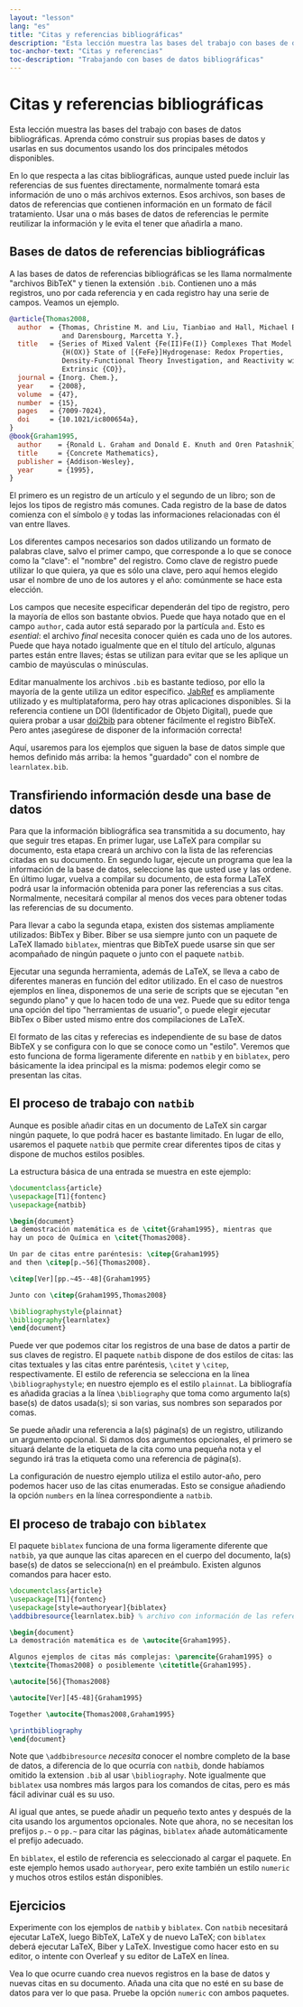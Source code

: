 ```yaml
---
layout: "lesson"
lang: "es"
title: "Citas y referencias bibliográficas"
description: "Esta lección muestra las bases del trabajo con bases de datos bibliográficas. Aprenda cómo construir sus propias bases de datos y usarlas en sus documentos usando los dos principales métodos disponibles."
toc-anchor-text: "Citas y referencias"
toc-description: "Trabajando con bases de datos bibliográficas"
---
```


# Citas y referencias bibliográficas

<script>
preincludes = {
 "pre1": {
    "pre0": "learnlatex.bib"
   },
 "pre2": {
    "pre0": "learnlatex.bib"
   }
}
</script>

<span
  class="summary">Esta lección muestra las bases del trabajo con bases de datos bibliográficas. Aprenda cómo construir sus propias bases de datos y usarlas en sus documentos usando los dos principales métodos disponibles.</span>

En lo que respecta a las citas bibliográficas, aunque usted puede incluir las 
referencias de sus fuentes directamente, normalmente tomará esta información de uno
o más archivos externos. Esos archivos, son bases de datos de referencias que contienen
información en un formato de fácil tratamiento. Usar una o más bases de datos de 
referencias le permite reutilizar la información y le evita el tener que añadirla a mano.

## Bases de datos de referencias bibliográficas

A las bases de datos de referencias bibliográficas se les llama normalmente "archivos 
BibTeX" y tienen la extensión `.bib`. Contienen uno a más registros, uno por cada referencia
y en cada registro hay una serie de campos. Veamos un ejemplo.

<!-- {% raw %} -->
```bibtex
@article{Thomas2008,
  author  = {Thomas, Christine M. and Liu, Tianbiao and Hall, Michael B.
             and Darensbourg, Marcetta Y.},
  title   = {Series of Mixed Valent {Fe(II)Fe(I)} Complexes That Model the
             {H(OX)} State of [{FeFe}]Hydrogenase: Redox Properties,
             Density-Functional Theory Investigation, and Reactivity with
             Extrinsic {CO}},
  journal = {Inorg. Chem.},
  year    = {2008},
  volume  = {47},
  number  = {15},
  pages   = {7009-7024},
  doi     = {10.1021/ic800654a},
}
@book{Graham1995,
  author    = {Ronald L. Graham and Donald E. Knuth and Oren Patashnik},
  title     = {Concrete Mathematics},
  publisher = {Addison-Wesley},
  year      = {1995},
}
```
<!-- {% endraw %} -->

El primero es un registro de un artículo y el segundo de un libro; son de lejos los tipos 
de registro más comunes. Cada registro de la base de datos comienza con el símbolo `@` 
y todas las informaciones relacionadas con él van entre llaves.

Los diferentes campos necesarios son dados utilizando un formato de palabras clave, salvo
el primer campo, que corresponde a lo que se conoce como la "clave": el "nombre" del registro.
Como clave de registro puede utilizar lo que quiera, ya que es sólo una clave, pero aquí
hemos elegido usar el nombre de uno de los autores y el año: comúnmente se hace esta elección.

Los campos que necesite especificar dependerán del tipo de registro, pero la mayoría de
ellos son bastante obvios. Puede que haya notado que en el campo `author`, cada autor está 
separado por la partícula `and`. Esto es _esential_: el archivo _final_ necesita conocer quién
es cada uno de los autores. Puede que haya notado igualmente que en el título del artículo,
algunas partes están entre llaves; éstas se utilizan para evitar que se les aplique un cambio
de mayúsculas o minúsculas.

Editar manualmente los archivos `.bib` es bastante tedioso, por ello la mayoría de la gente
utiliza un editor específico. [JabRef](https://www.jabref.org) es ampliamente utilizado y es 
multiplataforma, pero hay otras aplicaciones disponibles.
Si la referencia contiene un DOI (Identificador de Objeto Digital), puede que quiera probar
a usar [doi2bib](https://doi2bib.org) para obtener fácilmente el registro BibTeX. Pero antes
¡asegúrese de disponer de la información correcta!

Aquí, usaremos para los ejemplos que siguen la base de datos simple 
que hemos definido más arriba: la hemos "guardado" con el nombre de 
`learnlatex.bib`.

## Transfiriendo información desde una base de datos

Para que la información bibliográfica sea transmitida a su documento, hay 
que seguir tres etapas. En primer lugar, use LaTeX para compilar su documento,
esta etapa creará un archivo con la lista de las referencias citadas en su
documento. En segundo lugar, ejecute un programa que lea la información de la
base de datos, seleccione las que usted use y las ordene. En último lugar, 
vuelva a compilar su documento, de esta forma LaTeX podrá usar la información
obtenida para poner las referencias a sus citas. Normalmente, necesitará compilar
al menos dos veces para obtener todas las referencias de su documento.

Para llevar a cabo la segunda etapa, existen dos sistemas ampliamente utilizados:
BibTex y Biber. Biber se usa siempre junto con un paquete de LaTeX llamado `biblatex`, 
mientras que BibTeX puede usarse sin que ser acompañado de ningún paquete o junto 
con el paquete `natbib`. 

Ejecutar una segunda herramienta, además de LaTeX, se lleva a cabo de diferentes maneras
en función del editor utilizado. En el caso de nuestros ejemplos en línea, disponemos de
una serie de scripts que se ejecutan "en segundo plano" y que lo hacen todo de una vez.
Puede que su editor tenga una opción del tipo "herramientas de usuario", o puede elegir
ejecutar BibTex o Biber usted mismo entre dos compilaciones de LaTeX.

El formato de las citas y referecias es independiente de su base de datos BibTeX y
se configura con lo que se conoce como un "estilo". Veremos que esto funciona de forma
ligeramente diferente en `natbib` y en `biblatex`, pero básicamente la idea principal es 
la misma: podemos elegir como se presentan las citas.

## El proceso de trabajo con `natbib`

Aunque es posible añadir citas en un documento de LaTeX sin cargar ningún 
paquete, lo que podrá hacer es bastante limitado. En lugar de ello, usaremos el paquete
`natbib` que permite crear diferentes tipos de citas y dispone de muchos
estilos posibles.

La estructura básica de una entrada se muestra en este ejemplo:

```latex
\documentclass{article}
\usepackage[T1]{fontenc}
\usepackage{natbib}

\begin{document}
La demostración matemática es de \citet{Graham1995}, mientras que
hay un poco de Química en \citet{Thomas2008}.

Un par de citas entre paréntesis: \citep{Graham1995}
and then \citep[p.~56]{Thomas2008}.

\citep[Ver][pp.~45--48]{Graham1995}

Junto con \citep{Graham1995,Thomas2008}

\bibliographystyle{plainnat}
\bibliography{learnlatex}
\end{document}
```

Puede ver que podemos citar los registros de una base de datos a partir de sus claves
de registro. El paquete `natbib` dispone de dos estilos de citas: las citas textuales y 
las citas entre paréntesis, `\citet` y `\citep`, respectivamente. El estilo de referencia
se selecciona en la línea `\bibliographystyle`; en nuestro ejemplo es el estilo `plainnat`.
La bibliografía es añadida gracias a la línea `\bibliography` que toma como argumento
la(s) base(s) de datos usada(s); si son varias, sus nombres son separados por comas.

Se puede añadir una referencia a la(s) página(s) de un registro, utilizando un argumento
opcional. Si damos dos argumentos opcionales, el primero se situará delante de la etiqueta
de la cita como una pequeña nota y el segundo irá tras la etiqueta como una referencia de 
página(s).

La configuración de nuestro ejemplo utiliza el estilo autor-año, pero podemos
hacer uso de las citas enumeradas. Esto se consigue añadiendo la opción `numbers` en la
línea correspondiente a `natbib`.

## El proceso de trabajo con `biblatex`

El paquete `biblatex` funciona de una forma ligeramente diferente que `natbib`, ya
que aunque las citas aparecen en el cuerpo del documento, la(s) base(s) de datos se 
selecciona(n) en el preámbulo. Existen algunos comandos para hacer esto.

```latex
\documentclass{article}
\usepackage[T1]{fontenc}
\usepackage[style=authoryear]{biblatex}
\addbibresource{learnlatex.bib} % archivo con información de las referencias

\begin{document}
La demostración matemática es de \autocite{Graham1995}.

Algunos ejemplos de citas más complejas: \parencite{Graham1995} o
\textcite{Thomas2008} o posiblemente \citetitle{Graham1995}.

\autocite[56]{Thomas2008}

\autocite[Ver][45-48]{Graham1995}

Together \autocite{Thomas2008,Graham1995}

\printbibliography
\end{document}
```

Note que `\addbibresource` _necesita_ conocer el nombre completo de la base de datos,
a diferencia de lo que ocurría con `natbib`, donde habíamos omitido la extension `.bib` al
usar `\bibliography`. Note igualmente que `biblatex` usa nombres más largos para
los comandos de citas, pero es más fácil adivinar cuál es su uso.

Al igual que antes, se puede añadir un pequeño texto antes y después de la cita 
usando los argumentos opcionales. Note que ahora, no se necesitan los prefijos
`p.~` o `pp.~` para citar las páginas, `biblatex` añade automáticamente
el prefijo adecuado.

En `biblatex`, el estilo de referencia es seleccionado al cargar el paquete. En este
ejemplo hemos usado `authoryear`, pero exite también un estilo `numeric` y muchos
otros estilos están disponibles.

## Ejercicios

Experimente con los ejemplos de `natbib` y `biblatex`. Con `natbib` necesitará
ejecutar LaTeX, luego BibTeX, LaTeX y de nuevo LaTeX; con `biblatex` deberá ejecutar LaTeX,
Biber y LaTeX. Investigue como hacer esto en su editor, o intente con Overleaf y
su editor de LaTeX en línea.

Vea lo que ocurre cuando crea nuevos registros en la base de datos y nuevas citas
en su documento. Añada una cita que no esté en su base de datos para ver lo que pasa.
Pruebe la opción `numeric` con ambos paquetes.
